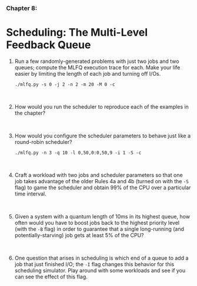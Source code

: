 ### Chapter 8:
# Scheduling: The Multi-Level Feedback Queue  

1. Run a few randomly-generated problems with just two jobs and two queues; compute the MLFQ execution trace for each. Make your life easier by limiting the length of each job and turning off I/Os.  
    ```
    ./mlfq.py -s 0 -j 2 -n 2 -m 20 -M 0 -c
    ```
<br>

2. How would you run the scheduler to reproduce each of the examples in the chapter?  
<br>

3. How would you configure the scheduler parameters to behave just like a round-robin scheduler?  
    ```
    ./mlfq.py -n 3 -q 10 -l 0,50,0:0,50,9 -i 1 -S -c
    ```
<br>

4. Craft a workload with two jobs and scheduler parameters so that one job takes advantage of the older Rules 4a and 4b (turned on with the `-S` flag) to game the scheduler and obtain 99% of the CPU over a particular time interval.  
<br>

5. Given a system with a quantum length of 10ms in its highest queue, how often would you have to boost jobs back to the highest priority level (with the `-B` flag) in order to guarantee that a single long-running (and potentially-starving) job gets at least 5% of the CPU?  
<br>

6. One question that arises in scheduling is which end of a queue to add a job that just finished I/O; the `-I` flag changes this behavior for this scheduling simulator. Play around with some workloads and see if you can see the effect of this flag.  


